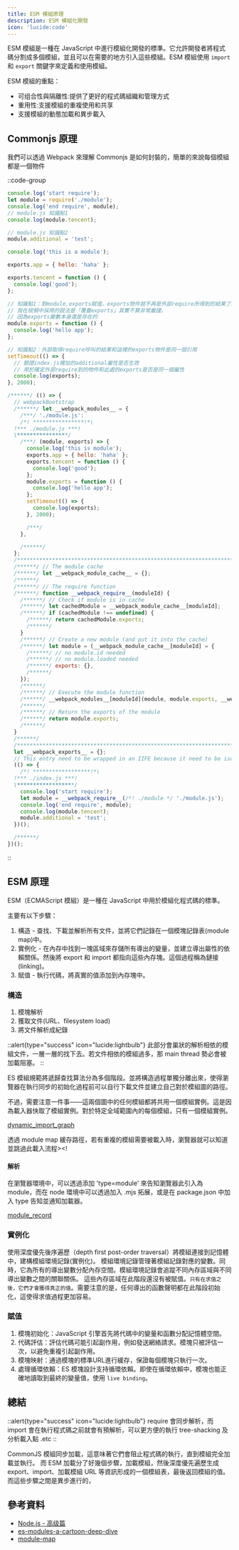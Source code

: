 ```yaml
---
title: ESM 模組原理
description: ESM 模組化開發
icon: 'lucide:code'
---
```


ESM 模組是一種在 JavaScript 中進行模組化開發的標準。它允許開發者將程式碼分割成多個模組，並且可以在需要的地方引入這些模組。ESM 模組使用 `import` 和 `export` 關鍵字來定義和使用模組。

ESM 模組的重點：

- 可组合性與隔離性:提供了更好的程式碼組織和管理方式
- 重用性:支援模組的重複使用和共享
- 支援模組的動態加載和異步載入

## Commonjs 原理

我們可以透過 Webpack 來理解 Commonjs 是如何封裝的，簡單的來說每個模組都是一個物件

::code-group

```js [index.js]
console.log('start require');
let module = require('./module');
console.log('end require', module);
// module.js 知識點1
console.log(module.tencent);

// module.js 知識點2
module.additional = 'test';
```

```js [module.js]
console.log('this is a module');

exports.app = { hello: 'haha' };

exports.tencent = function () {
  console.log('good');
};

// 知識點1：對module.exports賦值，exports物件就不再是外部require所得到的結果了。
// 我在視頻中採用的說法是「覆蓋exports」其實不算非常嚴謹。
// 因為exports變數本身還是存在的
module.exports = function () {
  console.log('hello app');
};

// 知識點2：外部取得require呼叫的結果和這裡的exports物件是同一個引用
setTimeout(() => {
  // 驗證index.js裡加的additional屬性是否生效
  // 用於確定外部require到的物件和此處的exports是否是同一個屬性
  console.log(exports);
}, 2000);
```

```js [webpack.js]
/******/ (() => {
  // webpackBootstrap
  /******/ let __webpack_modules__ = {
    /***/ './module.js':
    /*! ****************!*\
  !*** ./module.js ***!
  \****************/
    /***/ (module, exports) => {
      console.log('this is module');
      exports.app = { hello: 'haha' };
      exports.tencent = function () {
        console.log('good');
      };
      module.exports = function () {
        console.log('hello app');
      };
      setTimeout(() => {
        console.log(exports);
      }, 2000);

      /***/
    },

    /******/
  };
  /************************************************************************/
  /******/ // The module cache
  /******/ let __webpack_module_cache__ = {};
  /******/
  /******/ // The require function
  /******/ function __webpack_require__(moduleId) {
    /******/ // Check if module is in cache
    /******/ let cachedModule = __webpack_module_cache__[moduleId];
    /******/ if (cachedModule !== undefined) {
      /******/ return cachedModule.exports;
      /******/
    }
    /******/ // Create a new module (and put it into the cache)
    /******/ let module = (__webpack_module_cache__[moduleId] = {
      /******/ // no module.id needed
      /******/ // no module.loaded needed
      /******/ exports: {},
      /******/
    });
    /******/
    /******/ // Execute the module function
    /******/ __webpack_modules__[moduleId](module, module.exports, __webpack_require__);
    /******/
    /******/ // Return the exports of the module
    /******/ return module.exports;
    /******/
  }
  /******/
  /************************************************************************/
  let __webpack_exports__ = {};
  // This entry need to be wrapped in an IIFE because it need to be isolated against other modules in the chunk.
  (() => {
    /*! ******************!*\
  !*** ./index.js ***!
  \******************/
    console.log('start require');
    let module = __webpack_require__(/*! ./module */ './module.js');
    console.log('end require', module);
    console.log(module.tencent);
    module.additional = 'test';
  })();

  /******/
})();
```

::

## ESM 原理

ESM（ECMAScript 模組）是一種在 JavaScript 中用於模組化程式碼的標準。

主要有以下步驟：

1. 構造 - 查找、下載並解析所有文件，並將它們記錄在一個模塊記錄表(module map)中。
2. 實例化 - 在內存中找到一塊區域來存儲所有導出的變量，並建立導出屬性的依賴關係。然後將 export 和 import 都指向這些內存塊。這個過程稱為鏈接(linking)。
3. 賦值 - 執行代碼，將真實的值添加到內存塊中。

### 構造

1. 模塊解析
2. 獲取文件(URL、filesystem load)
3. 將文件解析成紀錄

::alert{type="success" icon="lucide:lightbulb"}
此部分會巢狀的解析相依的模組文件，一層一層的找下去。若文件相依的模組過多，那 main thread 勢必會被加載阻塞。
::

ES 模組規範將遞歸查找算法分為多個階段。並將構造過程單獨分離出來，使得瀏覽器在執行同步的初始化過程前可以自行下載文件並建立自己對於模組圖的路徑。

不過，需要注意一件事——這兩個圖中的任何模組都將共用一個模組實例。這是因為載入器快取了模組實例。對於特定全域範圍內的每個模組，只有一個模組實例。

[dynamic_import_graph](https://hacks.mozilla.org/files/2018/03/14dynamic_import_graph.png)

透過 module map 緩存路徑，若有重複的模組需要被載入時，瀏覽器就可以知道並跳過此載入流程><!

#### 解析

在瀏覽器環境中，可以透過添加 'type=module' 來告知瀏覽器此引入為 module，而在 node 環境中可以透過加入 .mjs 拓展，或是在 package.json 中加入 type 告知並通知加載器。

[module_record](https://hacks.mozilla.org/files/2018/03/05_module_record.png)

### 實例化

使用深度優先後序遍歷（depth first post-order traversal）將模組連接到記憶體中，建構模組環境記錄(實例化)。
模組環境記錄管理著模組記錄對應的變數。同時，它為所有的導出變數分配內存空間。模組環境記錄會追蹤不同內存區域與不同導出變數之間的關聯關係。
這些內存區域在此階段還沒有被賦值。`只有在求值之後，它們才會獲得真正的值`。需要注意的是，任何導出的函數聲明都在此階段初始化，這使得求值過程更加容易。

### 賦值

1. 模塊初始化：JavaScript 引擎首先將代碼中的變量和函數分配記憶體空間。
2. 代碼評估：評估代碼可能引起副作用，例如發送網絡請求。模塊只被評估一次，以避免重複引起副作用。
3. 模塊映射：通過模塊的標準URL進行緩存，保證每個模塊只執行一次。
4. 處理循環依賴：ES 模塊設計支持循環依賴。即使在循環依賴中，模塊也能正確地讀取到最終的變量值，使用 `live binding`。

## 總結

::alert{type="success" icon="lucide:lightbulb"}
require 會同步解析，而 import 會在執行程式碼之前就會有預解析，可以更方便的執行 tree-shacking 及 分析載入點 .etc
::

CommonJS 模組同步加載，這意味著它們會阻止程式碼的執行，直到模組完全加載並執行。
而 ESM 加載分了好幾個步驟，加載模組，然後深度優先遍歷生成 export、import、加載模組 URL 等資訊形成的一個模組表，最後返回模組的值。而這些步驟之間是異步進行的，

## 參考資料

- [Node.js - 高级篇](https://www.yuque.com/haixueyewupingtaibuqianduanchengchangjihua/tk9sk4/myx1nzzfwhd8nb6w#wuSdV)
- [es-modules-a-cartoon-deep-dive](https://hacks.mozilla.org/2018/03/es-modules-a-cartoon-deep-dive/)
- [module-map](https://html.spec.whatwg.org/multipage/webappapis.html#module-map)
